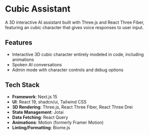 # Cubic Assistant

A 3D interactive AI assistant built with Three.js and React Three Fiber, featuring an cubic character that gives voice responses to user input.

## Features

- Interactive 3D cubic character entirely modeled in code, including animations
- Spoken AI conversations
- Admin mode with character controls and debug options

## Tech Stack

- **Framework**: Next.js 15
- **UI**: React 19, shadcn/ui, Tailwind CSS
- **3D Rendering**: Three.js, React Three Fiber, React Three Drei
- **State Management**: Jotai
- **Data Fetching**: React Query
- **Animations**: Motion (formerly Framer Motion)
- **Linting/Formatting**: Biome.js
